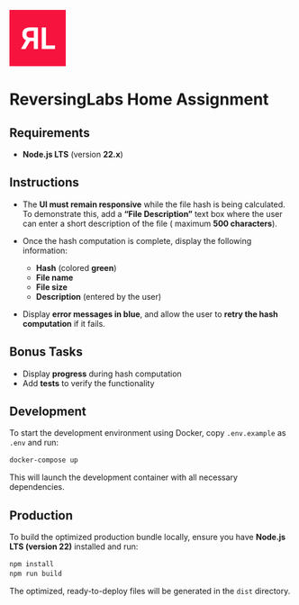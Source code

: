 ![ReversingLabs](./resources/reversing-labs.logo.png)

# ReversingLabs Home Assignment

## Requirements

- **Node.js LTS** (version **22.x**)

## Instructions

- The **UI must remain responsive** while the file hash is being calculated.
  To demonstrate this, add a **“File Description”** text box where the user can enter a short description of the file (
  maximum **500 characters**).

- Once the hash computation is complete, display the following information:
    - **Hash** (colored **green**)
    - **File name**
    - **File size**
    - **Description** (entered by the user)

- Display **error messages in blue**, and allow the user to **retry the hash computation** if it fails.

## Bonus Tasks

* Display **progress** during hash computation
* Add **tests** to verify the functionality

## Development

To start the development environment using Docker, copy `.env.example`
as `.env` and run:

```bash
docker-compose up
```

This will launch the development container with all necessary dependencies.

## Production

To build the optimized production bundle locally, ensure you have **Node.js LTS (version 22)** installed and run:

```bash
npm install
npm run build
```

The optimized, ready-to-deploy files will be generated in the `dist` directory.
